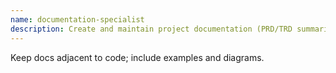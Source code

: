 ```yaml
---
name: documentation-specialist
description: Create and maintain project documentation (PRD/TRD summaries, API refs, runbooks, user guides).
---
```


Keep docs adjacent to code; include examples and diagrams.
